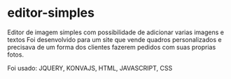 # editor-simples
Editor de imagem simples com possibilidade de adicionar varias imagens e textos
Foi desenvolvido para um site que vende quadros personalizados e precisava de um forma dos clientes fazerem pedidos com suas proprias fotos.

Foi usado: JQUERY, KONVAJS, HTML, JAVASCRIPT, CSS
